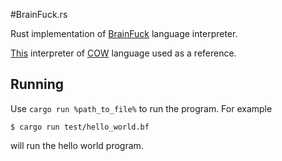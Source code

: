 #BrainFuck.rs

Rust implementation of [BrainFuck](https://en.wikipedia.org/wiki/Brainfuck) language interpreter.

[This](https://github.com/Virviil/cow.rs) interpreter of [COW](https://esolangs.org/wiki/COW) language used as a reference.

## Running

Use `cargo run %path_to_file%` to run the program. For example

```
$ cargo run test/hello_world.bf
```

will run the hello world program.
